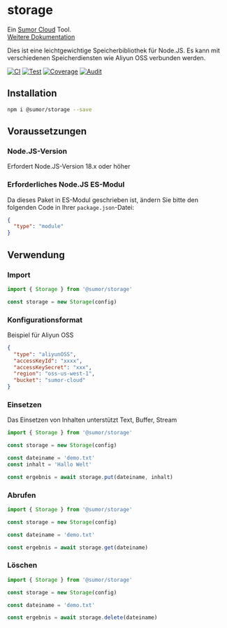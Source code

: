 # storage

Ein [Sumor Cloud](https://sumor.cloud) Tool.  
[Weitere Dokumentation](https://sumor.cloud/storage)

Dies ist eine leichtgewichtige Speicherbibliothek für Node.JS.
Es kann mit verschiedenen Speicherdiensten wie Aliyun OSS verbunden werden.

[![CI](https://github.com/sumor-cloud/storage/actions/workflows/ci.yml/badge.svg)](https://github.com/sumor-cloud/storage/actions/workflows/ci.yml)
[![Test](https://github.com/sumor-cloud/storage/actions/workflows/ut.yml/badge.svg)](https://github.com/sumor-cloud/storage/actions/workflows/ut.yml)
[![Coverage](https://github.com/sumor-cloud/storage/actions/workflows/coverage.yml/badge.svg)](https://github.com/sumor-cloud/storage/actions/workflows/coverage.yml)
[![Audit](https://github.com/sumor-cloud/storage/actions/workflows/audit.yml/badge.svg)](https://github.com/sumor-cloud/storage/actions/workflows/audit.yml)

## Installation

```bash
npm i @sumor/storage --save
```

## Voraussetzungen

### Node.JS-Version

Erfordert Node.JS-Version 18.x oder höher

### Erforderliches Node.JS ES-Modul

Da dieses Paket in ES-Modul geschrieben ist,
ändern Sie bitte den folgenden Code in Ihrer `package.json`-Datei:

```json
{
  "type": "module"
}
```

## Verwendung

### Import

```js
import { Storage } from '@sumor/storage'

const storage = new Storage(config)
```

### Konfigurationsformat

Beispiel für Aliyun OSS

```json
{
  "type": "aliyunOSS",
  "accessKeyId": "xxxx",
  "accessKeySecret": "xxx",
  "region": "oss-us-west-1",
  "bucket": "sumor-cloud"
}
```

### Einsetzen

Das Einsetzen von Inhalten unterstützt Text, Buffer, Stream

```js
import { Storage } from '@sumor/storage'

const storage = new Storage(config)

const dateiname = 'demo.txt'
const inhalt = 'Hallo Welt'

const ergebnis = await storage.put(dateiname, inhalt)
```

### Abrufen

```js
import { Storage } from '@sumor/storage'

const storage = new Storage(config)

const dateiname = 'demo.txt'

const ergebnis = await storage.get(dateiname)
```

### Löschen

```js
import { Storage } from '@sumor/storage'

const storage = new Storage(config)

const dateiname = 'demo.txt'

const ergebnis = await storage.delete(dateiname)
```
